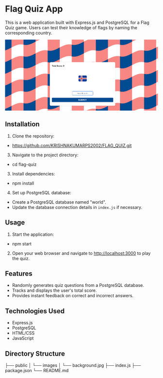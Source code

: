 # Flag Quiz App

This is a web application built with Express.js and PostgreSQL for a Flag Quiz game. Users can test their knowledge of flags by naming the corresponding country.

![Preview](public/images/preview.png)

## Installation

1. Clone the repository:

*  https://github.com/KRISHNAKUMARPS2002/FLAG_QUIZ.git

3. Navigate to the project directory:

* cd flag-quiz

3. Install dependencies:

* npm install

4. Set up PostgreSQL database:
- Create a PostgreSQL database named "world".
- Update the database connection details in `index.js` if necessary.

## Usage

1. Start the application:

* npm start

2. Open your web browser and navigate to [http://localhost:3000](http://localhost:3000) to play the quiz.

## Features

- Randomly generates quiz questions from a PostgreSQL database.
- Tracks and displays the user's total score.
- Provides instant feedback on correct and incorrect answers.

## Technologies Used

- Express.js
- PostgreSQL
- HTML/CSS
- JavaScript

## Directory Structure

├── public
│ └── images
│ └── background.jpg
├── index.js
├── package.json
└── README.md



